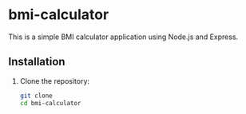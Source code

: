 # bmi-calculator

This is a simple BMI calculator application using Node.js and Express.

## Installation

1. Clone the repository:
   ```bash
   git clone 
   cd bmi-calculator
